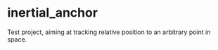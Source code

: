# inertial_anchor
Test project, aiming at tracking relative position to an arbitrary point in space.
